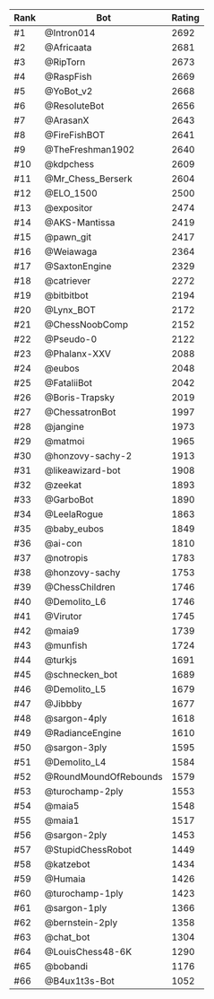 Rank|Bot|Rating
---|---|---
#1|@Intron014|2692
#2|@Africaata|2681
#3|@RipTorn|2673
#4|@RaspFish|2669
#5|@YoBot_v2|2668
#6|@ResoluteBot|2656
#7|@ArasanX|2643
#8|@FireFishBOT|2641
#9|@TheFreshman1902|2640
#10|@kdpchess|2609
#11|@Mr_Chess_Berserk|2604
#12|@ELO_1500|2500
#13|@expositor|2474
#14|@AKS-Mantissa|2419
#15|@pawn_git|2417
#16|@Weiawaga|2364
#17|@SaxtonEngine|2329
#18|@catriever|2272
#19|@bitbitbot|2194
#20|@Lynx_BOT|2172
#21|@ChessNoobComp|2152
#22|@Pseudo-0|2122
#23|@Phalanx-XXV|2088
#24|@eubos|2048
#25|@FataliiBot|2042
#26|@Boris-Trapsky|2019
#27|@ChessatronBot|1997
#28|@jangine|1973
#29|@matmoi|1965
#30|@honzovy-sachy-2|1913
#31|@likeawizard-bot|1908
#32|@zeekat|1893
#33|@GarboBot|1890
#34|@LeelaRogue|1863
#35|@baby_eubos|1849
#36|@ai-con|1810
#37|@notropis|1783
#38|@honzovy-sachy|1753
#39|@ChessChildren|1746
#40|@Demolito_L6|1746
#41|@Virutor|1745
#42|@maia9|1739
#43|@munfish|1724
#44|@turkjs|1691
#45|@schnecken_bot|1689
#46|@Demolito_L5|1679
#47|@Jibbby|1677
#48|@sargon-4ply|1618
#49|@RadianceEngine|1610
#50|@sargon-3ply|1595
#51|@Demolito_L4|1584
#52|@RoundMoundOfRebounds|1579
#53|@turochamp-2ply|1553
#54|@maia5|1548
#55|@maia1|1517
#56|@sargon-2ply|1453
#57|@StupidChessRobot|1449
#58|@katzebot|1434
#59|@Humaia|1426
#60|@turochamp-1ply|1423
#61|@sargon-1ply|1366
#62|@bernstein-2ply|1358
#63|@chat_bot|1304
#64|@LouisChess48-6K|1290
#65|@bobandi|1176
#66|@B4ux1t3s-Bot|1052
